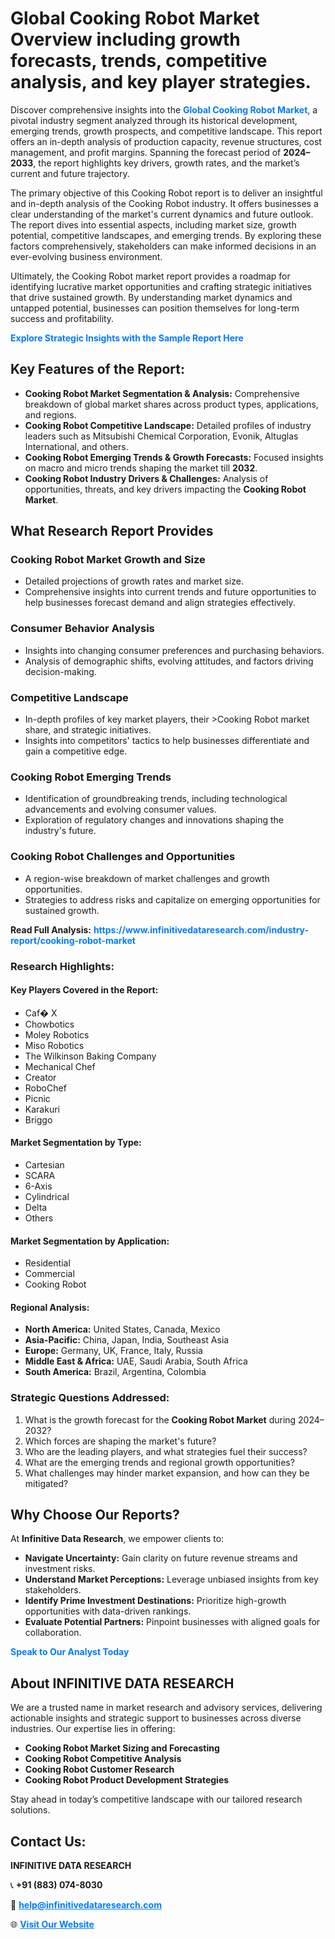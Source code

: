 <h1>Global Cooking Robot Market Overview including growth forecasts, trends, competitive analysis, and key player strategies.</h1>
<p>
Discover comprehensive insights into the 
<a href="https://www.infinitivedataresearch.com/industry-report/cooking-robot-market" rel="dofollow" style="color: #007BFF; text-decoration: none;"><strong>Global Cooking Robot Market</strong></a>, a pivotal industry segment analyzed through its historical development, emerging trends, growth prospects, and competitive landscape. This report offers an in-depth analysis of production capacity, revenue structures, cost management, and profit margins. Spanning the forecast period of <strong>2024–2033</strong>, the report highlights key drivers, growth rates, and the market’s current and future trajectory.
</p>
<p>
The primary objective of this Cooking Robot report is to deliver an insightful and in-depth analysis of the Cooking Robot industry. It offers businesses a clear understanding of the market's current dynamics and future outlook. The report dives into essential aspects, including market size, growth potential, competitive landscapes, and emerging trends. By exploring these factors comprehensively, stakeholders can make informed decisions in an ever-evolving business environment.
</p>
<p>
Ultimately, the Cooking Robot market report provides a roadmap for identifying lucrative market opportunities and crafting strategic initiatives that drive sustained growth. By understanding market dynamics and untapped potential, businesses can position themselves for long-term success and profitability.
</p>
<p>
<a href="https://www.infinitivedataresearch.com/request-sample/reportId=112094" style="color: #007BFF; text-decoration: none;"><strong>Explore Strategic Insights with the Sample Report Here</strong></a>
</p>

<h2>Key Features of the Report:</h2>
<ul>
<li><strong>Cooking Robot Market Segmentation & Analysis:</strong> Comprehensive breakdown of global market shares across product types, applications, and regions.</li>
<li><strong>Cooking Robot Competitive Landscape:</strong> Detailed profiles of industry leaders such as Mitsubishi Chemical Corporation, Evonik, Altuglas International, and others.</li>
<li><strong>Cooking Robot Emerging Trends & Growth Forecasts:</strong> Focused insights on macro and micro trends shaping the market till <strong>2032</strong>.</li>
<li><strong>Cooking Robot Industry Drivers & Challenges:</strong> Analysis of opportunities, threats, and key drivers impacting the <strong>Cooking Robot Market</strong>.</li>
</ul>

<h2>What Research Report Provides</h2>
<h3>Cooking Robot Market Growth and Size</h3>
<ul>
<li>Detailed projections of growth rates and market size.</li>
<li>Comprehensive insights into current trends and future opportunities to help businesses forecast demand and align strategies effectively.</li>
</ul>

<h3>Consumer Behavior Analysis</h3>
<ul>
<li>Insights into changing consumer preferences and purchasing behaviors.</li>
<li>Analysis of demographic shifts, evolving attitudes, and factors driving decision-making.</li>
</ul>

<h3>Competitive Landscape</h3>
<ul>
<li>In-depth profiles of key market players, their >Cooking Robot market share, and strategic initiatives.</li>
<li>Insights into competitors' tactics to help businesses differentiate and gain a competitive edge.</li>
</ul>

<h3>Cooking Robot Emerging Trends</h3>
<ul>
<li>Identification of groundbreaking trends, including technological advancements and evolving consumer values.</li>
<li>Exploration of regulatory changes and innovations shaping the industry's future.</li>
</ul>

<h3>Cooking Robot Challenges and Opportunities</h3>
<ul>
<li>A region-wise breakdown of market challenges and growth opportunities.</li>
<li>Strategies to address risks and capitalize on emerging opportunities for sustained growth.</li>
</ul>
<p><strong>Read Full Analysis:</strong> <a href="https://www.infinitivedataresearch.com/industry-report/cooking-robot-market" rel="dofollow" style="color: #007BFF; text-decoration: none;"><strong>https://www.infinitivedataresearch.com/industry-report/cooking-robot-market</strong></a></p>
<h3>Research Highlights:</h3>
<h4>Key Players Covered in the Report:</h4>
<ul><li>Caf� X</li><li>Chowbotics</li><li>Moley Robotics</li><li>Miso Robotics</li><li>The Wilkinson Baking Company</li><li>Mechanical Chef</li><li>Creator</li><li>RoboChef</li><li>Picnic</li><li>Karakuri</li><li>Briggo</li></ul>
<h4>Market Segmentation by Type:</h4>
<ul><li>Cartesian</li><li>SCARA</li><li>6-Axis</li><li>Cylindrical</li><li>Delta</li><li>Others</li></ul>
<h4>Market Segmentation by Application:</h4>
<ul><li>Residential</li><li>Commercial</li><li>Cooking Robot</li></ul>

<h4>Regional Analysis:</h4>
<ul>
<li><strong>North America:</strong> United States, Canada, Mexico</li>
<li><strong>Asia-Pacific:</strong> China, Japan, India, Southeast Asia</li>
<li><strong>Europe:</strong> Germany, UK, France, Italy, Russia</li>
<li><strong>Middle East & Africa:</strong> UAE, Saudi Arabia, South Africa</li>
<li><strong>South America:</strong> Brazil, Argentina, Colombia</li>
</ul>

<h3>Strategic Questions Addressed:</h3>
<ol>
<li>What is the growth forecast for the <strong>Cooking Robot Market</strong> during 2024–2032?</li>
<li>Which forces are shaping the market's future?</li>
<li>Who are the leading players, and what strategies fuel their success?</li>
<li>What are the emerging trends and regional growth opportunities?</li>
<li>What challenges may hinder market expansion, and how can they be mitigated?</li>
</ol>

<h2>Why Choose Our Reports?</h2>
<p>At <strong>Infinitive Data Research</strong>, we empower clients to:</p>
<ul>
<li><strong>Navigate Uncertainty:</strong> Gain clarity on future revenue streams and investment risks.</li>
<li><strong>Understand Market Perceptions:</strong> Leverage unbiased insights from key stakeholders.</li>
<li><strong>Identify Prime Investment Destinations:</strong> Prioritize high-growth opportunities with data-driven rankings.</li>
<li><strong>Evaluate Potential Partners:</strong> Pinpoint businesses with aligned goals for collaboration.</li>
</ul>
<p><a href="https://www.infinitivedataresearch.com/industry-report/cooking-robot-market" rel="dofollow" style="color: #007BFF; text-decoration: none;"><strong>Speak to Our Analyst Today</strong></a></p>

<h2>About INFINITIVE DATA RESEARCH</h2>
<p>We are a trusted name in market research and advisory services, delivering actionable insights and strategic support to businesses across diverse industries. Our expertise lies in offering:</p>
<ul>
<li><strong>Cooking Robot Market Sizing and Forecasting</strong></li>
<li><strong>Cooking Robot Competitive Analysis</strong></li>
<li><strong>Cooking Robot Customer Research</strong></li>
<li><strong>Cooking Robot Product Development Strategies</strong></li>
</ul>
<p>Stay ahead in today’s competitive landscape with our tailored research solutions.</p>

<h2>Contact Us:</h2>
<p><strong>INFINITIVE DATA RESEARCH</strong></p>
<p>📞 <strong>+91 (883) 074-8030</strong></p>
<p>📧 <strong><a href="mailto:help@infinitivedataresearch.com" style="color: #007BFF;">help@infinitivedataresearch.com</a></strong></p>
<p>🌐 <strong><a href="https://www.infinitivedataresearch.com" rel="dofollow" style="color: #007BFF;">Visit Our Website</a></strong></p>